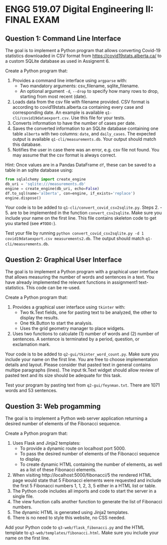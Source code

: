 # ENGG 519.07 Digital Engineering II: FINAL EXAM
## Question 1: Command Line Interface
The goal is to implement a Python program that allows converting Covid-19 statistics downloaded in CSV format from https://covid19stats.alberta.ca/ to a custom SQLite database as used in Assignemt 6.

Create a Python program that:
1. Provides a command line interface using `argparse` with:
   - Two mandatory arguments: csv_filename, sqlite_filename.
   - An optional argument `-d`, `--drop` to specify how many rows to drop, starting from most recent (date).
2. Loads data from the csv file with filename provided. CSV format is according to covid19stats.alberta.ca containing every case and corresponding date. An example is available `q1-cli/covid19dataexport.csv`. Use this file for your tests.
3. Converts information to have the number of cases per date.
4. Saves the converted information to an SQLite database containing one table `alberta` with two columns: `date`, and `daily_cases`. The expected output is available `q1-cli/measurements.db`. Your output should match this database.
5. Notifies the user in case there was an error, e.g. csv file not found. You may assume that the csv format is always correct.

Hint: Once values are in a Pandas DataFrame `df`, these can be saved to a table in an sqlite database using:
```python
from sqlalchemy import create_engine
db_uri = 'sqlite:///measurements.db'
engine = create_engine(db_uri, echo=False)
df.to_sql(name='alberta', con=engine, if_exists='replace') 
engine.dispose()
```
   
Your code is to be added to `q1-cli/convert_covid_csv2sqlite.py`. Steps 2. - 5. are to be implemented in the function `convert_csv2sqlite`. Make sure you include your name on the first line. This file contains skeleton code to get you started (see `#TODO:`).

Test your file by running `python convert_covid_csv2sqlite.py -d 1 covid19dataexport.csv measurements2.db`. The output should match `q1-cli/measurements.db`.

## Question 2: Graphical User Interface
The goal is to implement a Python program with a graphical user interface that allows measuring the number of words and sentences in a text. You have already implemented the relevant functions in assignment1 text-statistics. This code can be re-used.

Create a Python program that:
1. Provides a graphical user interface using `tkinter` with:
   - Two tk.Text fields, one for pasting text to be analyzed, the other to display the results.
   - One ttk.Button to start the analysis.
   - Uses the grid geometry manager to place widgets.
2. Uses two functions to calculate (1) number of words and (2) number of sentences. A sentence is terminated by a period, question, or exclamation mark.

Your code is to be added to `q2-gui/tkinter_word_count.py`. Make sure you include your name on the first line. You are free to choose implementation details and layout. Please consider that pasted text in general contains multipe paragraphs (lines). The input tk.Text widget should allow review of pasted text and its size should be adequate for this task.

Test your program by pasting text from `q2-gui/feynman.txt`. There are 1071 words and 53 sentences.

## Question 3: Web progamming
The goal is to implement a Python web server application returning a desired number of elements of the Fibonacci sequence. 

Create a Python program that:
1. Uses Flask and Jinja2 templates:
    - To provide a dynamic route on localhost port 5000.
    - To pass the desired number of elements of the Fibonacci sequence to display.
    - To create dynamic HTML containing the number of elements, as well as a list of these Fibonacci elements.
2. When visiting http://localhost:5000/fibonacci/5 the rendered HTML page would state that 5 Fibonacci elements were requested and include the first 5 Fibonacci numbers 1, 1, 2, 3, 5 either in a HTML list or table.
3. The Python code includes all imports and code to start the server in a single file.
4. The view function calls another function to generate the list of Fibonacci numbers.
5. The dynamic HTML is generated using Jinja2 templates.
6. There is no need to style this website, no CSS needed.

Add your Python code to `q3-web/flask_fibonacci.py` and the HTML template to `q3-web/templates/fibonacci.html`. Make sure you include your name on the first line.
